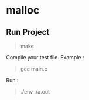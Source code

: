 # malloc

## Run Project

> make

Compile your test file. Example :

> gcc main.c

Run :

> ./env ./a.out
